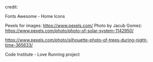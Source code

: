 

credit: 

Fonts Awesome - Home Icons

Pexels for images: https://www.pexels.com/
Photo by Jacub Gomez: https://www.pexels.com/photo/photo-of-solar-system-1142950/

https://www.pexels.com/photo/silhouette-photo-of-trees-during-night-time-365633/

Code Institute - Love Running project